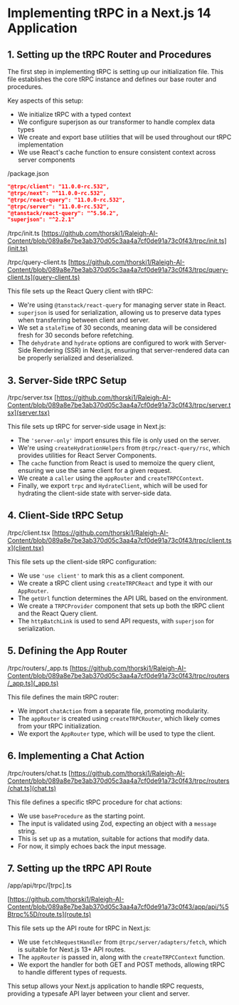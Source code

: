 # Implementing tRPC in a Next.js 14 Application

## 1. Setting up the tRPC Router and Procedures

The first step in implementing tRPC is setting up our initialization file. This file establishes the core tRPC instance and defines our base router and procedures.

Key aspects of this setup:

- We initialize tRPC with a typed context
- We configure superjson as our transformer to handle complex data types
- We create and export base utilities that will be used throughout our tRPC implementation
- We use React's cache function to ensure consistent context across server components

/package.json

```json
"@trpc/client": "11.0.0-rc.532",
"@trpc/next": "^11.0.0-rc.532",
"@trpc/react-query": "11.0.0-rc.532",
"@trpc/server": "11.0.0-rc.532",
"@tanstack/react-query": "^5.56.2",
"superjson": "^2.2.1"
```

/trpc/init.ts
[https://github.com/thorski1/Raleigh-AI-Content/blob/089a8e7be3ab370d05c3aa4a7cf0de91a73c0f43/trpc/init.ts](init.ts)

/trpc/query-client.ts
[https://github.com/thorski1/Raleigh-AI-Content/blob/089a8e7be3ab370d05c3aa4a7cf0de91a73c0f43/trpc/query-client.ts](query-client.ts)

This file sets up the React Query client with tRPC:

- We're using `@tanstack/react-query` for managing server state in React.
- `superjson` is used for serialization, allowing us to preserve data types when transferring between client and server.
- We set a `staleTime` of 30 seconds, meaning data will be considered fresh for 30 seconds before refetching.
- The `dehydrate` and `hydrate` options are configured to work with Server-Side Rendering (SSR) in Next.js, ensuring that server-rendered data can be properly serialized and deserialized.

## 3. Server-Side tRPC Setup

/trpc/server.tsx
[https://github.com/thorski1/Raleigh-AI-Content/blob/089a8e7be3ab370d05c3aa4a7cf0de91a73c0f43/trpc/server.tsx](server.tsx)

This file sets up tRPC for server-side usage in Next.js:

- The `'server-only'` import ensures this file is only used on the server.
- We're using `createHydrationHelpers` from `@trpc/react-query/rsc`, which provides utilities for React Server Components.
- The `cache` function from React is used to memoize the query client, ensuring we use the same client for a given request.
- We create a `caller` using the `appRouter` and `createTRPCContext`.
- Finally, we export `trpc` and `HydrateClient`, which will be used for hydrating the client-side state with server-side data.

## 4. Client-Side tRPC Setup

/trpc/client.tsx
[https://github.com/thorski1/Raleigh-AI-Content/blob/089a8e7be3ab370d05c3aa4a7cf0de91a73c0f43/trpc/client.tsx](client.tsx)

This file sets up the client-side tRPC configuration:

- We use `'use client'` to mark this as a client component.
- We create a tRPC client using `createTRPCReact` and type it with our `AppRouter`.
- The `getUrl` function determines the API URL based on the environment.
- We create a `TRPCProvider` component that sets up both the tRPC client and the React Query client.
- The `httpBatchLink` is used to send API requests, with `superjson` for serialization.

## 5. Defining the App Router

/trpc/routers/\_app.ts
[https://github.com/thorski1/Raleigh-AI-Content/blob/089a8e7be3ab370d05c3aa4a7cf0de91a73c0f43/trpc/routers/_app.ts](_app.ts)

This file defines the main tRPC router:

- We import `chatAction` from a separate file, promoting modularity.
- The `appRouter` is created using `createTRPCRouter`, which likely comes from your tRPC initialization.
- We export the `AppRouter` type, which will be used to type the client.

## 6. Implementing a Chat Action

/trpc/routers/chat.ts
[https://github.com/thorski1/Raleigh-AI-Content/blob/089a8e7be3ab370d05c3aa4a7cf0de91a73c0f43/trpc/routers/chat.ts](chat.ts)

This file defines a specific tRPC procedure for chat actions:

- We use `baseProcedure` as the starting point.
- The input is validated using Zod, expecting an object with a `message` string.
- This is set up as a mutation, suitable for actions that modify data.
- For now, it simply echoes back the input message.

## 7. Setting up the tRPC API Route

/app/api/trpc/[trpc].ts

[https://github.com/thorski1/Raleigh-AI-Content/blob/089a8e7be3ab370d05c3aa4a7cf0de91a73c0f43/app/api/%5Btrpc%5D/route.ts](route.ts)

This file sets up the API route for tRPC in Next.js:

- We use `fetchRequestHandler` from `@trpc/server/adapters/fetch`, which is suitable for Next.js 13+ API routes.
- The `appRouter` is passed in, along with the `createTRPCContext` function.
- We export the handler for both GET and POST methods, allowing tRPC to handle different types of requests.

This setup allows your Next.js application to handle tRPC requests, providing a typesafe API layer between your client and server.
